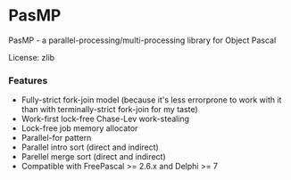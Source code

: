 # PasMP
PasMP - a parallel-processing/multi-processing library for Object Pascal 

License: zlib

### Features

- Fully-strict fork-join model (because it's less errorprone to work with it than with terminally-strict fork-join for my taste)
- Work-first lock-free Chase-Lev work-stealing
- Lock-free job memory allocator 
- Parallel-for pattern
- Parallel intro sort (direct and indirect)
- Parellel merge sort (direct and indirect)
- Compatible with FreePascal >= 2.6.x and Delphi >= 7


